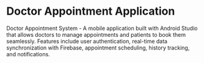 # Doctor Appointment Application
 Doctor Appointment System - A mobile application built with Android Studio that allows doctors to manage appointments and patients to book them seamlessly. Features include user authentication, real-time data synchronization with Firebase, appointment scheduling, history tracking, and notifications.
